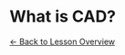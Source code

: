 <h1 class="lesson-title">What is CAD?</h1>
<p class="lesson-subtitle">
  <a href="/design/cad/" class="lesson-back-inline">← Back to Lesson Overview</a>
</p>
